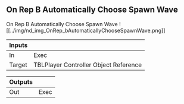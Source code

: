 ## On Rep B Automatically Choose Spawn Wave
On Rep B Automatically Choose Spawn Wave
![[../img/nd_img_OnRep_bAutomaticallyChooseSpawnWave.png]]

|Inputs||
|--|--|
| In | Exec |
| Target | TBLPlayer Controller Object Reference |

|Outputs||
|--|--|
| Out | Exec |

